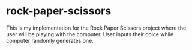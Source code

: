 # rock-paper-scissors
This is my implementation for the Rock Paper Scissors project where the user will be playing with the computer. User inputs their coice while computer randomly generates one.